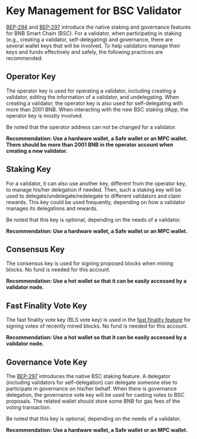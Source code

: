 # Key Management for BSC Validator

[BEP-294](https://github.com/bnb-chain/BEPs/pull/294) and [BEP-297](https://github.com/bnb-chain/BEPs/pull/297)
introduce the native staking and governance features for BNB Smart Chain (BSC). For a validator, when participating in
staking (e.g., creating a validator, self-delegating) and governance, there are several wallet keys that will be
involved. To help validators manage their keys and funds effectively and safely, the following practices are
recommended.

## Operator Key

The operator key is used for operating a validator, including creating a validator, editing the information of a
validator, and undelegating. When creating a validator, the operator key is also used for self-delegating with more than
2001 BNB. When interacting with the new BSC staking dApp, the operator key is mostly involved.

Be noted that the operator address can not be changed for a validator.

**Recommendation: Use a hardware wallet, a Safe wallet or an MPC wallet. There should be more
than 2001 BNB in the operator account when creating a new validator.**

## Staking Key

For a validator, it can also use another key, different from the operator key, to manage his/her delegation if needed.
Then, such a staking key will be used to delegate/undelegate/redelegate to different validators and claim rewards.
This key could be used frequently, depending on how a validator manages its delegations and rewards.

Be noted that this key is optional, depending on the needs of a validator.

**Recommendation: Use a hardware wallet, a Safe wallet or an MPC wallet.**

## Consensus Key

The consensus key is used for signing proposed blocks when mining blocks. No fund is needed for this account.

**Recommendation: Use a hot wallet so that it can be easily accessed by a validator node.**

## Fast Finality Vote Key

The fast finality vote key (BLS vote key) is used in
the [fast finality feature](https://github.com/bnb-chain/BEPs/blob/master/BEPs/BEP126.md) for signing votes of recently
mined blocks. No fund is needed for this account.

**Recommendation: Use a hot wallet so that it can be easily accessed by a validator node.**

## Governance Vote Key

The [BEP-297](https://github.com/bnb-chain/BEPs/pull/297) introduces the native BSC staking feature.
A delegator (including validators for self-delegation) can delegate someone else to participate in governance on his/her
behalf. When there is governance delegation, the governance vote key will be used for casting votes to BSC proposals.
The related wallet should store some BNB for gas fees of the voting transaction.

Be noted that this key is optional, depending on the needs of a validator.

**Recommendation: Use a hardware wallet, a Safe wallet or an MPC wallet.**
